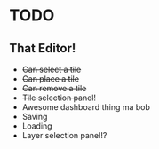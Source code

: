 TODO
====

## That Editor!
* ~~Can select a tile~~
* ~~Can place a tile~~
* ~~Can remove a tile~~
* ~~Tile selection panel!~~
* Awesome dashboard thing ma bob
* Saving
* Loading
* Layer selection panel!?